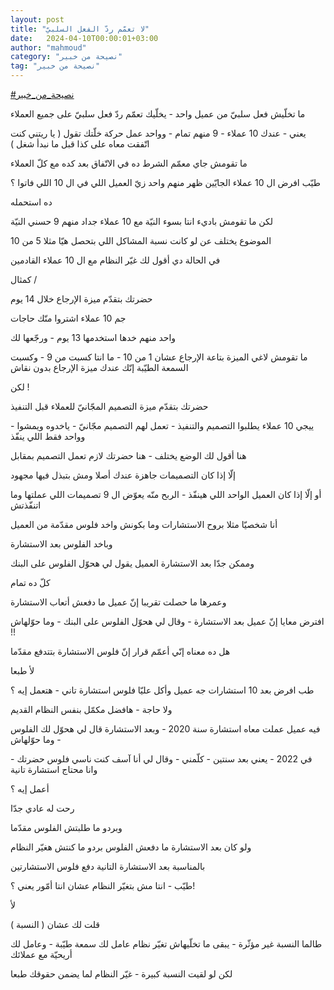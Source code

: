 ```yaml
---
layout: post
title: "لا تعمّم ردّ الفعل السلبيّ"
date:   2024-04-10T00:00:01+03:00
author: "mahmoud"
category: "نصيحة من خبير"
tag: "نصيحة من خبير"
---
```



[<u>\#نصيحة\_من\_خبير</u>](https://www.facebook.com/hashtag/%D9%86%D8%B5%D9%8A%D8%AD%D8%A9_%D9%85%D9%86_%D8%AE%D8%A8%D9%8A%D8%B1?__eep__=6&__cft__%5b0%5d=AZUySQy9V96rwooW21OKKClNgxZWtm4k_09XhsN62mHVGaT5oLfHOA_NZEGPzCoWqQXiMXQj9IPMw5ZhCV8gvisxidmEuQ8vR4uFQdFoG7Eqe7AIiMPFjCyULdyExsef850x5DwlLuNdc1B1Y4g-nfvOPOKrXbyrVxwAFyG5t3T69w&__tn__=*NK-R)




ما تخلّيش فعل سلبيّ من عميل واحد - يخلّيك تعمّم ردّ فعل سلبيّ
على جميع العملاء




يعني - عندك 10 عملاء - 9 منهم تمام - وواحد عمل حركة خلّتك
تقول ( يا ريتني كنت اتّفقت معاه على كذا قبل ما نبدأ شغل )

ما تقومش جاي معمّم الشرط ده في الاتّفاق بعد كده مع كلّ
العملاء




طيّب افرض ال 10 عملاء الجايّين ظهر منهم واحد زيّ العميل
اللي في ال 10 اللي فاتوا ؟

ده استحمله

لكن ما تقومش باديء انتا بسوء النيّة مع 10 عملاء جداد منهم
9 حسني النيّة




الموضوع يختلف عن لو كانت نسبة المشاكل اللي بتحصل هيّا
مثلا 5 من 10

في الحالة دي أقول لك غيّر النظام مع ال 10 عملاء
القادمين




كمثال /

حضرتك بتقدّم ميزة الإرجاع خلال 14 يوم

جم 10 عملاء اشتروا منّك حاجات

واحد منهم خدها استخدمها 13 يوم - ورجّعها لك




ما تقومش لاغي الميزة بتاعة الإرجاع عشان 1 من 10 - ما
انتا كسبت من 9 - وكسبت السمعة الطيّبة إنّك عندك ميزة الإرجاع بدون
نقاش




لكن !

حضرتك بتقدّم ميزة التصميم المجّانيّ للعملاء قبل
التنفيذ

ييجي 10 عملاء يطلبوا التصميم والتنفيذ - تعمل لهم التصميم
مجّانيّ - ياخدوه ويمشوا - وواحد فقط اللي ينفّذ




هنا أقول لك الوضع يختلف - هنا حضرتك لازم تعمل التصميم
بمقابل

إلّا إذا كان التصميمات جاهزة عندك أصلا ومش بتبذل فيها
مجهود

أو إلّا إذا كان العميل الواحد اللي هينفّذ - الربح منّه يعوّض
ال 9 تصميمات اللي عملتها وما اتنفّذتش




أنا شخصيّا مثلا بروح الاستشارات وما بكونش واخد فلوس مقدّمة
من العميل

وباخد الفلوس بعد الاستشارة

وممكن جدّا بعد الاستشارة العميل يقول لي هحوّل الفلوس على
البنك




كلّ ده تمام

وعمرها ما حصلت تقريبا إنّ عميل ما دفعش أتعاب
الاستشارة




افترض معايا إنّ عميل بعد الاستشارة - وقال لي هحوّل الفلوس
على البنك - وما حوّلهاش !!

هل ده معناه إنّي أعمّم قرار إنّ فلوس الاستشارة بتتدفع
مقدّما

لأ طبعا




طب افرض بعد 10 استشارات جه عميل وأكل عليّا فلوس استشارة
تاني - هتعمل إيه ؟

ولا حاجة - هافضل مكمّل بنفس النظام القديم




فيه عميل عملت معاه استشارة سنة 2020 - وبعد الاستشارة قال
لي هحوّل لك الفلوس - وما حوّلهاش

في 2022 - يعني بعد سنتين - كلّمني - وقال لي أنا آسف كنت
ناسي فلوس حضرتك - وانا محتاج استشارة تانية

أعمل إيه ؟




رحت له عادي جدّا

وبردو ما طلبتش الفلوس مقدّما

ولو كان بعد الاستشارة ما دفعش الفلوس بردو ما كنتش هغيّر
النظام

بالمناسبة بعد الاستشارة التانية دفع فلوس
الاستشارتين




طيّب - انتا مش بتغيّر النظام عشان انتا أمّور يعني ؟!

لأ

قلت لك عشان ( النسبة )




طالما النسبة غير مؤثّرة - يبقى ما تخلّيهاش تغيّر نظام عامل
لك سمعة طيّبة - وعامل لك أريحيّة مع عملائك

لكن لو لقيت النسبة كبيرة - غيّر النظام لما يضمن حقوقك
طبعا
